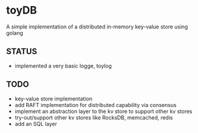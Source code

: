 # toyDB
A simple implementation of a distributed in-memory key-value store using golang

## STATUS
- implemented a very basic logge, toylog

## TODO
- key-value store implementation
- add RAFT implementation for distributed capability via consensus
- implement an abstraction layer to the kv store to support other kv stores
- try-out/support other kv stores like RocksDB, memcached, redis
- add an SQL layer
